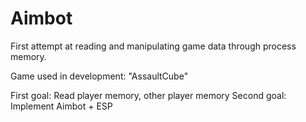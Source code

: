 # Aimbot
First attempt at reading and manipulating game data through process memory.

Game used in development: "AssaultCube"

First goal: Read player memory, other player memory 
Second goal: Implement Aimbot + ESP
